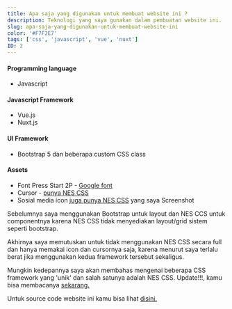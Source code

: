 ```yaml
---
title: Apa saja yang digunakan untuk membuat website ini ?
description: Teknologi yang saya gunakan dalam pembuatan website ini.
slug: apa-saja-yang-digunakan-untuk-membuat-website-ini
color: '#F7F2E7'
tags: ['css', 'javascript', 'vue', 'nuxt']
ID: 2
---
```


#### Programming language
- Javascript


#### Javascript Framework
- Vue.js
- Nuxt.js


#### UI Framework
- Bootstrap 5
dan beberapa custom CSS class


#### Assets
- Font Press Start 2P - [Google font](https://fonts.google.com/specimen/Press+Start+2P)
- Cursor - [punya NES CSS](https://github.com/nostalgic-css/NES.css/tree/develop/assets)
- Sosial media icon [juga punya NES CSS](https://nostalgic-css.github.io/NES.css/) yang saya Screenshot

Sebelumnya saya menggunakan Bootstrap untuk layout dan NES CCS untuk componentnya karena NES CSS tidak menyediakan layout/grid sistem seperti bootstrap. 

Akhirnya saya memutuskan untuk tidak menggunakan NES CSS secara full dan hanya memakai icon dan cursornya saja, karena menurut saya terlalu berat jika menggunakan kedua framework tersebut sekaligus.

Mungkin kedepannya saya akan membahas mengenai beberapa CSS framework yang 'unik' dan salah satunya adalah NES CSS. Update!!!, kamu bisa membacanya [sekarang.](/blog/css-framework-selain-bootstrap-dan-tailwind-yang-bisa-kamu-gunakan)

Untuk source code website ini kamu bisa lihat [disini.](https://github.com/Zzzul/Zzzul.github.io)
